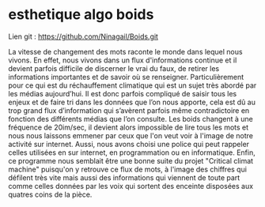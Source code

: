 # esthetique algo boids

Lien git : https://github.com/Ninagail/Boids.git
 
La vitesse de changement des mots raconte le monde dans lequel nous vivons. En effet, nous vivons dans un flux d'informations continue et il devient parfois difficile de discerner le vrai du faux, de retirer les informations importantes et de savoir où se renseigner. 
Particulièrement pour ce qui est du réchauffement climatique qui est un sujet très abordé par les médias aujourd’hui. Il est donc parfois compliqué de saisir tous les enjeux et de faire tri dans les données que l’on nous apporte, cela est dû au trop grand flux d’information qui s’avèrent parfois même contradictoire en fonction des différents médias que l’on consulte. 
Les boids changent à une fréquence de 20im/sec, il devient alors impossible de lire tous les mots et nous nous laissons emmener par ceux que l'on veut voir à l'image de notre activité sur internet. Aussi, nous avons choisi une police qui peut rappeler celles utilisées en sur internet, en programmation ou en informatique.
Enfin, ce programme nous semblait être une bonne suite du projet "Critical climat machine" puisqu'on y retrouve ce flux de mots, à l'image des chiffres qui défilent très vite mais aussi des informations qui viennent de toute part comme celles données par les voix qui sortent des enceinte disposées aux quatres coins de la pièce.
